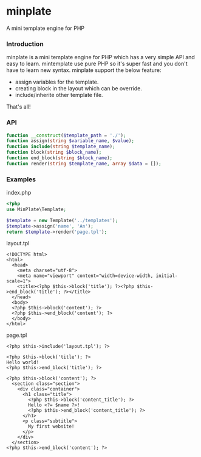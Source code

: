 # minplate
A mini template engine for PHP

### Introduction
minplate is a mini template engine for PHP which has a very simple API and easy to learn. mintemplate use pure PHP so it's super fast and you don't have to learn new syntax. minplate support the below feature:
- assign variables for the template.
- creating block in the layout which can be override.
- include/inherite other template file.

That's all!

### API
```php
function __construct($template_path = './');
function assign(string $variable_name, $value);
function include(string $template_name);
function block(string $block_name);
function end_block(string $block_name);
function render(string $template_name, array $data = []);
```

### Examples
index.php
```php
<?php
use MinPlate\Template;

$template = new Template('../templates');
$template->assign('name', 'An');
return $template->render('page.tpl');
```

layout.tpl
```html+php
<!DOCTYPE html>
<html>
  <head>
    <meta charset="utf-8">
    <meta name="viewport" content="width=device-width, initial-scale=1">
    <title><?php $this->block('title'); ?><?php $this->end_block('title'); ?></title>
  </head>
  <body>
  <?php $this->block('content'); ?>
  <?php $this->end_block('content'); ?>
  </body>
</html>
```
page.tpl
```html+php
<?php $this->include('layout.tpl'); ?>

<?php $this->block('title'); ?>
Hello world!
<?php $this->end_block('title'); ?>

<?php $this->block('content'); ?>
  <section class="section">
    <div class="container">
      <h1 class="title">
        <?php $this->block('content_title'); ?>
        Hello <?= $name ?>!
        <?php $this->end_block('content_title'); ?>
      </h1>
      <p class="subtitle">
        My first website!
      </p>
    </div>
  </section>
<?php $this->end_block('content'); ?>
```
